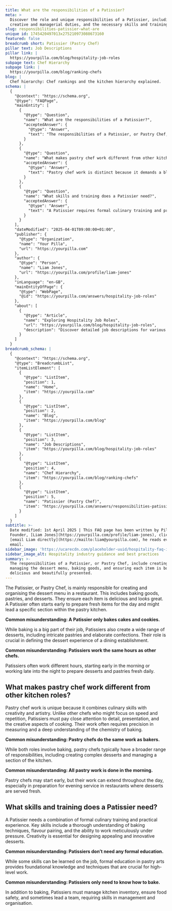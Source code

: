 ```yaml
---
title: What are the responsibilities of a Patissier?
meta: >
  Discover the role and unique responsibilities of a Patissier, including their
  creative and managerial duties, and the necessary skills and training.
slug: responsibilities-patissier-what-are
unique id: 1745420497013x275210973088673160
featured: false
breadcrumb short: Patissier (Pastry Chef)
pillar text: Job Descriptions
pillar link: |
  https://yourpilla.com/blog/hospitality-job-roles
subpage text: Chef Hierarchy
subpage link: |
  https://yourpilla.com/blog/ranking-chefs
blog: |
  Chef hierarchy: Chef rankings and the kitchen hierarchy explained.
schema: |
  {
    "@context": "https://schema.org",
    "@type": "FAQPage",
    "mainEntity": [
      {
        "@type": "Question",
        "name": "What are the responsibilities of a Patissier?",
        "acceptedAnswer": {
          "@type": "Answer",
          "text": "The responsibilities of a Patissier, or Pastry Chef, include creating and managing the dessert menu, baking goods, and ensuring each item is both delicious and beautifully presented. They often start early to prepare fresh items and may lead a specific section within the pastry kitchen. In addition to baking cakes and cookies, a Patissier also prepares a variety of intricate pastries and elaborate confections."
        }
      },
      {
        "@type": "Question",
        "name": "What makes pastry chef work different from other kitchen roles?",
        "acceptedAnswer": {
          "@type": "Answer",
          "text": "Pastry chef work is distinct because it demands a blend of culinary expertise, creativity, and meticulous attention to detail. Unlike other kitchen roles that might emphasize speed, Patissiers focus on the artistic and presentation aspects of cooking, requiring precise measuring and understanding of the chemistry involved in baking."
        }
      },
      {
        "@type": "Question",
        "name": "What skills and training does a Patissier need?",
        "acceptedAnswer": {
          "@type": "Answer",
          "text": "A Patissier requires formal culinary training and practical experience. Essential skills include a deep understanding of baking techniques and flavour pairing, along with the ability to work carefully under pressure. Creativity is vital for designing appealing, innovative desserts. Additionally, Patissiers need skills in managing kitchen inventory, ensuring food safety, and potentially leading a team."
        }
      }
    ],
    "dateModified": "2025-04-01T09:00:00+01:00",
    "publisher": {
      "@type": "Organization",
      "name": "Your Pilla",
      "url": "https://yourpilla.com"
    },
    "author": {
      "@type": "Person",
      "name": "Liam Jones",
      "url": "https://yourpilla.com/profile/liam-jones"
    },
    "inLanguage": "en-GB",
    "mainEntityOfPage": {
      "@type": "WebPage",
      "@id": "https://yourpilla.com/answers/hospitality-job-roles"
    },
    "about": [
      {
        "@type": "Article",
        "name": "Exploring Hospitality Job Roles",
        "url": "https://yourpilla.com/blog/hospitality-job-roles",
        "description": "Discover detailed job descriptions for various roles within the hospitality industry, including guidance on specific duties and tasks."
      }
    ]
  }
breadcrumb_schema: |
  {
    "@context": "https://schema.org",
    "@type": "BreadcrumbList",
    "itemListElement": [
      {
        "@type": "ListItem",
        "position": 1,
        "name": "Home",
        "item": "https://yourpilla.com"
      },
      {
        "@type": "ListItem",
        "position": 2,
        "name": "Blog",
        "item": "https://yourpilla.com/blog"
      },
      {
        "@type": "ListItem",
        "position": 3,
        "name": "Job Descriptions",
        "item": "https://yourpilla.com/blog/hospitality-job-roles"
      },
      {
        "@type": "ListItem",
        "position": 4,
        "name": "Chef Hierarchy",
        "item": "https://yourpilla.com/blog/ranking-chefs"
      },
      {
        "@type": "ListItem",
        "position": 5,
        "name": "Patissier (Pastry Chef)",
        "item": "https://yourpilla.com/answers/responsibilities-patissier-what-are"
      }
    ]
  }
subtitle: >-
  Date modified: 1st April 2025 | This FAQ page has been written by Pilla
  Founder, [Liam Jones](https://yourpilla.com/profile/liam-jones), click to
  [email Liam directly](https://mailto:liam@yourpilla.com), he reads every
  email.
sidebar_image: 'https://ucarecdn.com/placeholder-uuid/hospitality-faq-image.jpg'
sidebar_image_alt: Hospitality industry guidance and best practices
summary: >-
  The responsibilities of a Patissier, or Pastry Chef, include creating and
  managing the dessert menu, baking goods, and ensuring each item is both
  delicious and beautifully presented.
---
```

The Patissier, or Pastry Chef, is mainly responsible for creating and organising the dessert menu in a restaurant. This includes baking goods, pastries, and desserts. They ensure each item is delicious and looks great. A Patissier often starts early to prepare fresh items for the day and might lead a specific section within the pastry kitchen.

**Common misunderstanding: A Patissier only bakes cakes and cookies.**

While baking is a big part of their job, Patissiers also create a wide range of desserts, including intricate pastries and elaborate confections. Their role is crucial in defining the dessert experience of a dining establishment.

**Common misunderstanding: Patissiers work the same hours as other chefs.**

Patissiers often work different hours, starting early in the morning or working late into the night to prepare desserts and pastries fresh daily.

## What makes pastry chef work different from other kitchen roles?

Pastry chef work is unique because it combines culinary skills with creativity and artistry. Unlike other chefs who might focus on speed and repetition, Patissiers must pay close attention to detail, presentation, and the creative aspects of cooking. Their work often requires precision in measuring and a deep understanding of the chemistry of baking.

**Common misunderstanding: Pastry chefs do the same work as bakers.**

While both roles involve baking, pastry chefs typically have a broader range of responsibilities, including creating complex desserts and managing a section of the kitchen.

**Common misunderstanding: All pastry work is done in the morning.**

Pastry chefs may start early, but their work can extend throughout the day, especially in preparation for evening service in restaurants where desserts are served fresh.

## What skills and training does a Patissier need?

A Patissier needs a combination of formal culinary training and practical experience. Key skills include a thorough understanding of baking techniques, flavour pairing, and the ability to work meticulously under pressure. Creativity is essential for designing appealing and innovative desserts.

**Common misunderstanding: Patissiers don’t need any formal education.**

While some skills can be learned on the job, formal education in pastry arts provides foundational knowledge and techniques that are crucial for high-level work.

**Common misunderstanding: Patissiers only need to know how to bake.**

In addition to baking, Patissiers must manage kitchen inventory, ensure food safety, and sometimes lead a team, requiring skills in management and organisation.
